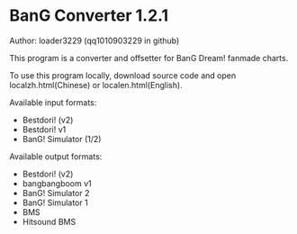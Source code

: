 # BanG Converter 1.2.1

Author: loader3229 (qq1010903229 in github)

This program is a converter and offsetter for BanG Dream! fanmade charts.

To use this program locally, download source code and open localzh.html(Chinese) or localen.html(English).

Available input formats:
- Bestdori! (v2)
- Bestdori! v1
- BanG! Simulator (1/2)

Available output formats:
- Bestdori! (v2)
- bangbangboom v1
- BanG! Simulator 2
- BanG! Simulator 1
- BMS
- Hitsound BMS

